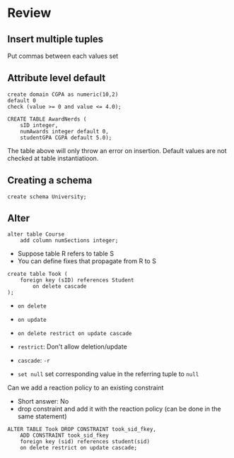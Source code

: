 # Review

## Insert multiple tuples

Put commas between each values set

## Attribute level default

```
create domain CGPA as numeric(10,2)
default 0
check (value >= 0 and value <= 4.0);
```

```
CREATE TABLE AwardNerds (
    sID integer,
    numAwards integer default 0,
    studentGPA CGPA default 5.0);
```

The table above will only throw an error on insertion. Default values are not checked at table instantiatioon.

## Creating a schema

`create schema University;`

## Alter

```
alter table Course
    add column numSections integer;
```

* Suppose table R refers to table S
* You can define fixes that propagate from R to S


```
create table Took (
    foreign key (sID) references Student
        on delete cascade
);
```

* `on delete`
* `on update`
* `on delete restrict on update cascade`

* `restrict`: Don't allow deletion/update
* `cascade`: `-r`
* `set null` set corresponding value in the referring tuple to `null`


Can we add a reaction policy to an existing constraint
* Short answer: No
* drop constraint and add it with the reaction policy (can be done in the same statement)

```
ALTER TABLE Took DROP CONSTRAINT took_sid_fkey,
    ADD CONSTRAINT took_sid_fkey
    foreign key (sid) references student(sid)
    on delete restrict on update cascade;
```